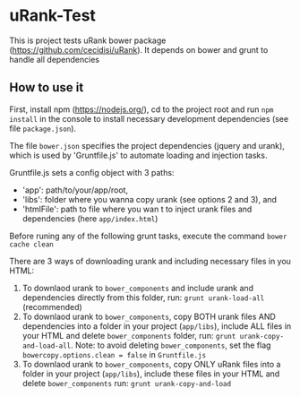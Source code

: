 # uRank-Test
This is project tests uRank bower package (https://github.com/cecidisi/uRank). It depends on bower and grunt to handle all dependencies

## How to use it
First, install npm (https://nodejs.org/), cd to the project root and run ```npm install``` in the console to install necessary development dependencies (see file `package.json`).

The file `bower.json` specifies the project dependencies (jquery and urank), which is used by 'Gruntfile.js' to automate loading and injection tasks.

Gruntfile.js sets a config object with 3 paths: 
  * 'app': path/to/your/app/root, 
  * 'libs': folder where you wanna copy urank (see options 2 and 3), and 
  * 'htmlFile': path to file where you wan t to inject urank files and dependencies (here `app/index.html`)

Before runing any of the following grunt tasks, execute the command `bower cache clean`

There are 3 ways of downloading urank and including necessary files in you HTML:
  1. To downlaod urank to `bower_components` and include urank and dependencies directly from this folder, run: 
    ```grunt urank-load-all``` (recommended)
  2. To downlaod urank to `bower_components`, copy BOTH urank files AND dependencies into a folder in your project (`app/libs`), include ALL files in your HTML and delete `bower_components` folder, run: 
    ```grunt urank-copy-and-load-all```.
    Note: to avoid deleting `bower_components`, set the flag `bowercopy.options.clean = false` in `Gruntfile.js`
  3. To downlaod urank to `bower_components`, copy ONLY uRank files into a folder in your project (`app/libs`), include these files in your HTML and delete `bower_components` run: 
    ```grunt urank-copy-and-load```





